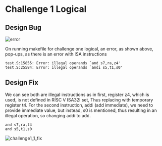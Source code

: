 # Challenge 1 Logical
## Design Bug

![error](https://github.com/vyomasystems-lab/riscv-ctb-challenge-garv208/assets/84724429/670df964-7051-4ae8-bf1f-047829bf2c82)

On running makefile for challenge one logical,  an error, as shown above, pop-ups, as there is an error with ISA instructions

```
test.S:15855: Error: illegal operands `and s7,ra,z4'
test.S:25584: Error: illegal operands `andi s5,t1,s0'
```

## Design Fix
We can see both are illegal instructions as in first, register z4, which is used, is not defined in RISC V ISA32I set, Thus replacing with temporary register t4.
For the second instruction, addi (add immediate), we need to provide immediate value, but instead, s0 is mentioned, thus resulting in an illegal operation, so changing addi to add. 

```
and s7,ra,t4
and s5,t1,s0
```
![challenge1_1_fix](https://github.com/vyomasystems-lab/riscv-ctb-challenge-garv208/assets/84724429/977923c6-7a4d-418d-b689-eeb50a19e98b)
